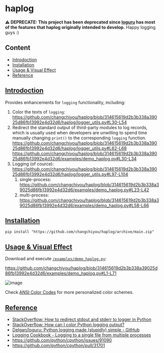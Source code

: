# haplog

**⚠️ DEPRECATE: This project has been deprecated since [loguru](https://github.com/Delgan/loguru) has most of the features that haplog originally intended to develop.**
Happy logging guys :)

## Content

- [Introdoction](#introdoction)
- [Installation](#installation)
- [Usage & Visual Effect](#usage--visual-effect)
- [Reference](#reference)

## [Introdoction](#content)

Provides enhancements for `logging` functionality, including:

1. Color the texts of `logging`:
   https://github.com/changchiyou/haplog/blob/314615619d2b3b338a39025d86fb13992e4d32d6/haplog/logger_utils.py#L30-L54
2. Redirect the standard output of third-party modules to log records, which is usually used when developers are unwilling to spend time manually changing `print()` to the corresponding `logging` function.
   https://github.com/changchiyou/haplog/blob/314615619d2b3b338a39025d86fb13992e4d32d6/haplog/logger_utils.py#L62-L68
   https://github.com/changchiyou/haplog/blob/314615619d2b3b338a39025d86fb13992e4d32d6/examples/demo_haplog.py#L30-L34
3. Logging (of cource):
   https://github.com/changchiyou/haplog/blob/314615619d2b3b338a39025d86fb13992e4d32d6/haplog/logger_utils.py#L97-L104
   1. single-process:
      https://github.com/changchiyou/haplog/blob/314615619d2b3b338a39025d86fb13992e4d32d6/examples/demo_haplog.py#L23-L42
   2. multi-process:
      https://github.com/changchiyou/haplog/blob/314615619d2b3b338a39025d86fb13992e4d32d6/examples/demo_haplog.py#L58-L66

## [Installation](#content)

```console
pip install "https://github.com/changchiyou/haplog/archive/main.zip"
```

## [Usage & Visual Effect](#content)

Download and execute [`/examples/demo_haplog.py`](/examples/demo_haplog.py):

https://github.com/changchiyou/haplog/blob/314615619d2b3b338a39025d86fb13992e4d32d6/examples/demo_haplog.py#L1-L71

![image](https://i.imgur.com/flpVeXN.png)

Check [ANSI Color Codes](https://talyian.github.io/ansicolors/) for more personalized color schemes.

## [Reference](#content)

- [StackOverflow: How to redirect stdout and stderr to logger in Python](https://stackoverflow.com/a/31688396)
- [StackOverflow: How can I color Python logging output?](https://stackoverflow.com/a/56944256)
- [Delgan/loguru: Python logging made (stupidly) simple - GitHub](https://github.com/Delgan/loguru)
- [Logging Cookbook - Logging to a single file from multiple processes](https://docs.python.org/3/howto/logging-cookbook.html#logging-to-a-single-file-from-multiple-processes)
- https://github.com/python/cpython/issues/91090
- https://github.com/python/cpython/pull/31701
